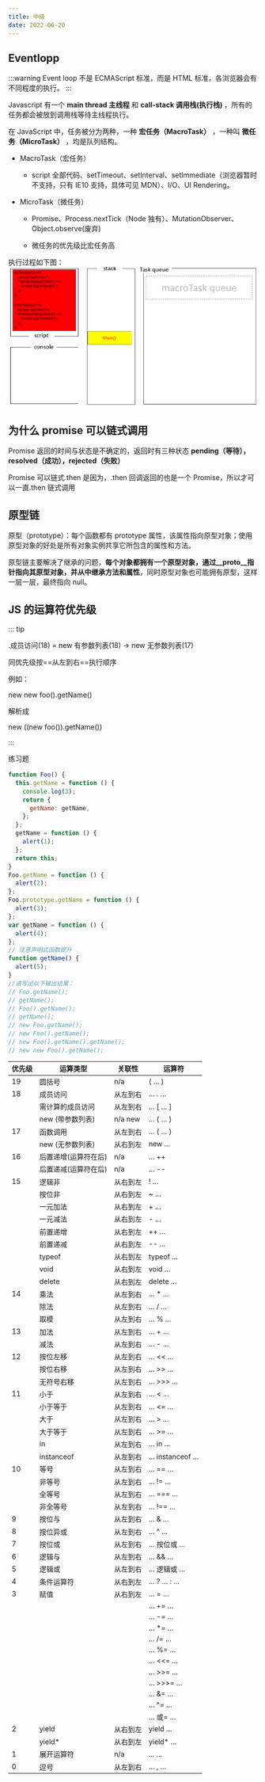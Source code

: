 ```yaml
---
title: 中级
date: 2022-06-20
---
```


## Eventlopp

:::warning
Event loop 不是 ECMAScript 标准，而是 HTML 标准，各浏览器会有不同程度的执行。
:::

Javascript 有一个 **main thread 主线程** 和 **call-stack 调用栈(执行栈)** ，所有的任务都会被放到调用栈等待主线程执行。

在 JavaScript 中，任务被分为两种，一种 **宏任务（MacroTask）** ，一种叫 **微任务（MicroTask）** ，均是队列结构。

- MacroTask（宏任务）

  - script 全部代码、setTimeout、setInterval、setImmediate（浏览器暂时不支持，只有 IE10 支持，具体可见 MDN）、I/O、UI Rendering。

- MicroTask（微任务）

  - Promise、Process.nextTick（Node 独有）、MutationObserver、Object.observe(废弃)

  - 微任务的优先级比宏任务高

执行过程如下图：
![eventlopp](/assets/images/eventloop.gif)

## 为什么 promise 可以链式调用

Promise 返回的时间与状态是不确定的，返回时有三种状态 **pending（等待），resolved（成功），rejected（失败）**

Promise 可以链式.then 是因为，.then 回调返回的也是一个 Promise，所以才可以一直.then 链式调用

## 原型链

原型（prototype）：每个函数都有 prototype 属性，该属性指向原型对象；使用原型对象的好处是所有对象实例共享它所包含的属性和方法。

原型链主要解决了继承的问题，**每个对象都拥有一个原型对象，通过\_\_proto\_\_指针指向其原型对象，并从中继承方法和属性**，同时原型对象也可能拥有原型，这样一层一层，最终指向 null。

## JS 的运算符优先级

::: tip

.成员访问(18) = new 有参数列表(18) -> new 无参数列表(17)

同优先级按==从左到右==执行顺序

例如：

new new foo().getName()

解析成

new ((new foo()).getName())

:::

练习题

```javascript
function Foo() {
  this.getName = function () {
    console.log(3);
    return {
      getName: getName,
    };
  };
  getName = function () {
    alert(1);
  };
  return this;
}
Foo.getName = function () {
  alert(2);
};
Foo.prototype.getName = function () {
  alert(3);
};
var getName = function () {
  alert(4);
};
// 注意声明式函数提升
function getName() {
  alert(5);
}
//请写出以下输出结果：
// Foo.getName();
// getName();
// Foo().getName();
// getName();
// new Foo.getName();
// new Foo().getName();
// new Foo().getName().getName();
// new new Foo().getName();
```

<table role="table">
<thead>
<tr>
<th>优先级</th>
<th>运算类型</th>
<th>关联性</th>
<th>运算符</th>
</tr>
</thead>
<tbody>
<tr>
<td>19</td>
<td>圆括号</td>
<td>n/a</td>
<td>( … )</td>
</tr>
<tr>
<td>18</td>
<td>成员访问</td>
<td>从左到右</td>
<td>… . …</td>
</tr>
<tr>
<td></td>
<td>需计算的成员访问</td>
<td>从左到右</td>
<td>… [ … ]</td>
</tr>
<tr>
<td></td>
<td>new (带参数列表)</td>
<td>n/a	new</td>
<td>… ( … )</td>
</tr>
<tr>
<td>17</td>
<td>函数调用</td>
<td>从左到右</td>
<td>… ( … )</td>
</tr>
<tr>
<td></td>
<td>new (无参数列表)</td>
<td>从右到左</td>
<td>new …</td>
</tr>
<tr>
<td>16</td>
<td>后置递增(运算符在后)</td>
<td>n/a</td>
<td>… ++</td>
</tr>
<tr>
<td></td>
<td>后置递减(运算符在后)</td>
<td>n/a</td>
<td>… --</td>
</tr>
<tr>
<td>15</td>
<td>逻辑非</td>
<td>从右到左</td>
<td>! …</td>
</tr>
<tr>
<td></td>
<td>按位非</td>
<td>从右到左</td>
<td>~ …</td>
</tr>
<tr>
<td></td>
<td>一元加法</td>
<td>从右到左</td>
<td>+ …</td>
</tr>
<tr>
<td></td>
<td>一元减法</td>
<td>从右到左</td>
<td>- …</td>
</tr>
<tr>
<td></td>
<td>前置递增</td>
<td>从右到左</td>
<td>++ …</td>
</tr>
<tr>
<td></td>
<td>前置递减</td>
<td>从右到左</td>
<td>-- …</td>
</tr>
<tr>
<td></td>
<td>typeof</td>
<td>从右到左</td>
<td>typeof …</td>
</tr>
<tr>
<td></td>
<td>void</td>
<td>从右到左</td>
<td>void …</td>
</tr>
<tr>
<td></td>
<td>delete</td>
<td>从右到左</td>
<td>delete …</td>
</tr>
<tr>
<td>14</td>
<td>乘法</td>
<td>从左到右</td>
<td>… * …</td>
</tr>
<tr>
<td></td>
<td>除法</td>
<td>从左到右</td>
<td>… / …</td>
</tr>
<tr>
<td></td>
<td>取模</td>
<td>从左到右</td>
<td>… % …</td>
</tr>
<tr>
<td>13</td>
<td>加法</td>
<td>从左到右</td>
<td>… + …</td>
</tr>
<tr>
<td></td>
<td>减法</td>
<td>从左到右</td>
<td>… - …</td>
</tr>
<tr>
<td>12</td>
<td>按位左移</td>
<td>从左到右</td>
<td>… &lt;&lt; …</td>
</tr>
<tr>
<td></td>
<td>按位右移</td>
<td>从左到右</td>
<td>… &gt;&gt; …</td>
</tr>
<tr>
<td></td>
<td>无符号右移</td>
<td>从左到右</td>
<td>… &gt;&gt;&gt; …</td>
</tr>
<tr>
<td>11</td>
<td>小于</td>
<td>从左到右</td>
<td>… &lt; …</td>
</tr>
<tr>
<td></td>
<td>小于等于</td>
<td>从左到右</td>
<td>… &lt;= …</td>
</tr>
<tr>
<td></td>
<td>大于</td>
<td>从左到右</td>
<td>… &gt; …</td>
</tr>
<tr>
<td></td>
<td>大于等于</td>
<td>从左到右</td>
<td>… &gt;= …</td>
</tr>
<tr>
<td></td>
<td>in</td>
<td>从左到右</td>
<td>… in …</td>
</tr>
<tr>
<td></td>
<td>instanceof</td>
<td>从左到右</td>
<td>… instanceof …</td>
</tr>
<tr>
<td>10</td>
<td>等号</td>
<td>从左到右</td>
<td>… == …</td>
</tr>
<tr>
<td></td>
<td>非等号</td>
<td>从左到右</td>
<td>… != …</td>
</tr>
<tr>
<td></td>
<td>全等号</td>
<td>从左到右</td>
<td>… === …</td>
</tr>
<tr>
<td></td>
<td>非全等号</td>
<td>从左到右</td>
<td>… !== …</td>
</tr>
<tr>
<td>9</td>
<td>按位与</td>
<td>从左到右</td>
<td>… &amp; …</td>
</tr>
<tr>
<td>8</td>
<td>按位异或</td>
<td>从左到右</td>
<td>… ^ …</td>
</tr>
<tr>
<td>7</td>
<td>按位或</td>
<td>从左到右</td>
<td>… 按位或 …</td>
</tr>
<tr>
<td>6</td>
<td>逻辑与</td>
<td>从左到右</td>
<td>… &amp;&amp; …</td>
</tr>
<tr>
<td>5</td>
<td>逻辑或</td>
<td>从左到右</td>
<td>… 逻辑或 …</td>
</tr>
<tr>
<td>4</td>
<td>条件运算符</td>
<td>从右到左</td>
<td>… ? … : …</td>
</tr>
<tr>
<td>3</td>
<td>赋值</td>
<td>从右到左</td>
<td>… = …</td>
</tr>
<tr>
<td></td>
<td></td>
<td></td>
<td>… += …</td>
</tr>
<tr>
<td></td>
<td></td>
<td></td>
<td>… -= …</td>
</tr>
<tr>
<td></td>
<td></td>
<td></td>
<td>… *= …</td>
</tr>
<tr>
<td></td>
<td></td>
<td></td>
<td>… /= …</td>
</tr>
<tr>
<td></td>
<td></td>
<td></td>
<td>… %= …</td>
</tr>
<tr>
<td></td>
<td></td>
<td></td>
<td>… &lt;&lt;= …</td>
</tr>
<tr>
<td></td>
<td></td>
<td></td>
<td>… &gt;&gt;= …</td>
</tr>
<tr>
<td></td>
<td></td>
<td></td>
<td>… &gt;&gt;&gt;= …</td>
</tr>
<tr>
<td></td>
<td></td>
<td></td>
<td>… &amp;= …</td>
</tr>
<tr>
<td></td>
<td></td>
<td></td>
<td>… ^= …</td>
</tr>
<tr>
<td></td>
<td></td>
<td></td>
<td>… 或= …</td>
</tr>
<tr>
<td>2</td>
<td>yield</td>
<td>从右到左</td>
<td>yield …</td>
</tr>
<tr>
<td></td>
<td>yield*</td>
<td>从右到左</td>
<td>yield* …</td>
</tr>
<tr>
<td>1</td>
<td>展开运算符</td>
<td>n/a</td>
<td>... …</td>
</tr>
<tr>
<td>0</td>
<td>逗号</td>
<td>从左到右</td>
<td>… , …</td>
</tr>
</tbody>
</table>
